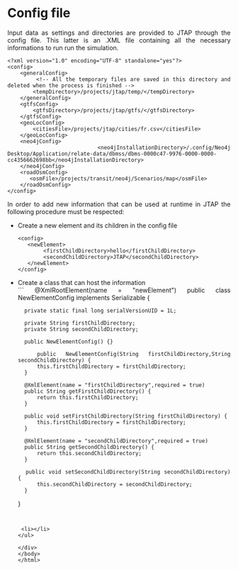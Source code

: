 <html>
<head>

</head>
<body>
<h1>Config file</h1>
<div align="justify">
Input data as settings and directories are provided to JTAP through the config file. This latter is an .XML file containing all the necessary informations to run run the simulation. 
 
  
```
<?xml version="1.0" encoding="UTF-8" standalone="yes"?>
<config>
    <generalConfig>
        <!-- All the temporary files are saved in this directory and deleted when the process is finished -->
        <tempDirectory>/projects/jtap/temp/</tempDirectory>
    </generalConfig>
    <gtfsConfig>
        <gtfsDirectory>/projects/jtap/gtfs/</gtfsDirectory>
    </gtfsConfig>
    <geoLocConfig>
        <citiesFile>/projects/jtap/cities/fr.csv</citiesFile>
    </geoLocConfig>
    <neo4jConfig>
        <neo4jInstallationDirectory>/.config/Neo4j Desktop/Application/relate-data/dbmss/dbms-0000c47-9976-0000-0000-cc4356662698bb</neo4jInstallationDirectory>
    </neo4jConfig>
    <roadOsmConfig>
       <osmFile>/projects/transit/neo4j/Scenarios/map</osmFile>
    </roadOsmConfig>
</config>
```
 
In order to add new information that can be used at runtime in JTAP the following procedure must be respected:
 
<ul>
  <li>Create a new element and its children in the config file
 
   ```
   <config>
      <newElement>
           <firstChildDirectory>hello</firstChildDirectory>
           <secondChildDirectory>JTAP</secondChildDirectory>
      </newElement>
   </config>
   ```
  </li>
  <li>Create a class that can host the information</li>
 ```
  @XmlRootElement(name = "newElement")
  public class NewElementConfig implements Serializable {

      private static final long serialVersionUID = 1L;

      private String firstChildDirectory;
      private String secondChildDirectory;

      public NewElementConfig() {}

      public NewElementConfig(String firstChildDirectory,String secondChildDirectory) {
          this.firstChildDirectory = firstChildDirectory;
      }

      @XmlElement(name = "firstChildDirectory",required = true)
      public String getFirstChildDirectory() {
          return this.firstChildDirectory;
      }

      public void setFirstChildDirectory(String firstChildDirectory) {
          this.firstChildDirectory = firstChildDirectory;
      }
 
      @XmlElement(name = "secondChildDirectory",required = true)
      public String getSecondChildDirectory() {
          return this.secondChildDirectory;
      }

      public void setSecondChildDirectory(String secondChildDirectory) {
          this.secondChildDirectory = secondChildDirectory;
      }
  }
 ```

 
  <li></li>
</ul>
 
</div>
</body>
</html>
